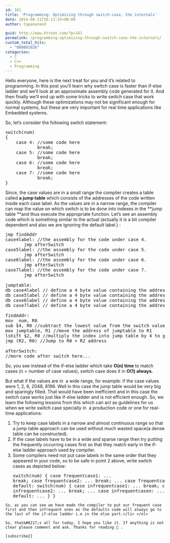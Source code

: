 ```yaml
---
id: 161
title: 'Programming: Optimizing through switch-case, the internals'
date: 2014-08-21T16:11:25+00:00
author: tapananand

guid: http://www.ktreat.com/?p=161
permalink: /programming-optimizing-through-switch-case-the-internals/
custom_total_hits:
  - "000001026"
categories:
  - C
  - C++
  - Programming
---
```

Hello everyone, here is the next treat for you and it&#8217;s related to programming. In this post you&#8217;ll learn why switch case is faster than if-else ladder and we&#8217;ll look at an approximate assembly code generated for it. And then finally we&#8217;ll end up with some tricks to write switch case that work quickly. Although these optimizations may not be significant enough for normal systems, but these are very important for real time applications like Embedded systems.

So, let&#8217;s consider the following switch statement:

<pre>switch(num)
{
    case 4: //some code here
            break;
    case 5: //some code here
            break;
    case 6: //some code here
            break;
    case 7: //some code here
            break;
}</pre>

Since, the case values are in a small range the compiler creates a table called **a jump table** which consists of the addresses of the code written inside each case label. As the values are in a narrow range, the compiler can map the value on which switch is to be done into indexes in the **jump table **and thus execute the appropriate function. Let&#8217;s see an assembly code which is something similar to the actual (actually it is a bit compiler dependent and also we are ignoring the default label.) :

<pre>jmp findAddr
case4label: //the assembly for the code under case 4.
       jmp afterSwitch
case5label: //the assembly for the code under case 5.
       jmp afterSwitch
case6label: //the assembly for the code under case 6.
       jmp afterSwitch
case7label: //the assembly for the code under case 7.
       jmp afterSwitch

jumptable: 
db case4label // define a 4 byte value containing the address of case4label
db case5label // define a 4 byte value containing the address of case5label
db case6label // define a 4 byte value containing the address of case6label
db case7label // define a 4 byte value containing the address of case7label

findAddr:
mov _num, R0
sub $4, R0 //subtract the lowest value from the switch value to change to index into jump table.
mov jumptable, R1 //move the address of jumptable to R1
lshift $2, R0 //multiply the index into jump table by 4 to get offset into the table.
jmp (R2, R0) //Jump to R0 + R2 address

afterSwitch:
//more code after switch here...</pre>

So, you see instead of the if-else ladder which take **O(n) time** to match cases (n = number of case values), switch case does it in **O(1) always.**

But what if the values are in  a wide range, for example: if the case values were 1, 2, 8, 2048, 8196. Well in this case the jump table would be very big and sparingly filled. That would have been inefficient and in this case the switch case works just like if-else ladder and is not efficient enough. So, we learn the following lessons from this which can act as guidelines for us when we write switch case specially in  a production code or one for real-time applications:

  1. Try to keep case labels in a narrow and almost continuous range so that a jump table approach can be used without much wasted space(a dense table can be constructed).
  2. If the case labels have to be in a wide and sparse range then try putting the frequently occurring cases first so that they match early in the if-else ladder approach used by compiler.
  3. Some compilers need not put case labels in the same order that they appeared in your code, so to be safe in point 2 above, write switch cases as depicted below: 
    <pre>switch(num)
{
    case frequentcase1: ...
                       break;
    case frequentcase2: ...
                       break;
    ...
    case frequentcasen: ...
                       break;
    default:
            switch(num)
            {
                case infrequentcase1: ...
                       break;
                case infrequentcase2: ...
                       break;
                ...
                case infrequentcasen: ...
                       break;
                default: ...
            }
}
</pre>
    
    So, as you can see we have made the compiler to put our frequent case first and then infrequent ones as the defaults code will always go to the last of the if-else ladder i.e in the else part.</li> </ol> 
    
    So, that&#8217;s all for today. I hope you like it. If anything is not clear please comment and ask. Thanks for reading 🙂 .
    
    [subscribe2]